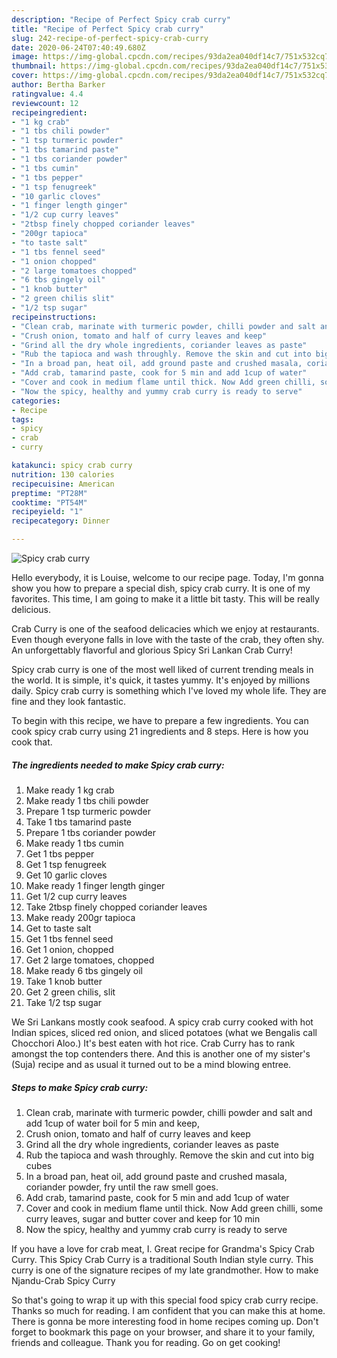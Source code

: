 ```yaml
---
description: "Recipe of Perfect Spicy crab curry"
title: "Recipe of Perfect Spicy crab curry"
slug: 242-recipe-of-perfect-spicy-crab-curry
date: 2020-06-24T07:40:49.680Z
image: https://img-global.cpcdn.com/recipes/93da2ea040df14c7/751x532cq70/spicy-crab-curry-recipe-main-photo.jpg
thumbnail: https://img-global.cpcdn.com/recipes/93da2ea040df14c7/751x532cq70/spicy-crab-curry-recipe-main-photo.jpg
cover: https://img-global.cpcdn.com/recipes/93da2ea040df14c7/751x532cq70/spicy-crab-curry-recipe-main-photo.jpg
author: Bertha Barker
ratingvalue: 4.4
reviewcount: 12
recipeingredient:
- "1 kg crab"
- "1 tbs chili powder"
- "1 tsp turmeric powder"
- "1 tbs tamarind paste"
- "1 tbs coriander powder"
- "1 tbs cumin"
- "1 tbs pepper"
- "1 tsp fenugreek"
- "10 garlic cloves"
- "1 finger length ginger"
- "1/2 cup curry leaves"
- "2tbsp finely chopped coriander leaves"
- "200gr tapioca"
- "to taste salt"
- "1 tbs fennel seed"
- "1 onion chopped"
- "2 large tomatoes chopped"
- "6 tbs gingely oil"
- "1 knob butter"
- "2 green chilis slit"
- "1/2 tsp sugar"
recipeinstructions:
- "Clean crab, marinate with turmeric powder, chilli powder and salt and add 1cup of water boil for 5 min and keep,"
- "Crush onion, tomato and half of curry leaves and keep"
- "Grind all the dry whole ingredients, coriander leaves as paste"
- "Rub the tapioca and wash throughly. Remove the skin and cut into big cubes"
- "In a broad pan, heat oil, add ground paste and crushed masala, coriander powder, fry until the raw smell goes."
- "Add crab, tamarind paste, cook for 5 min and add 1cup of water"
- "Cover and cook in medium flame until thick. Now Add green chilli, some curry leaves, sugar and butter cover and keep for 10 min"
- "Now the spicy, healthy and yummy crab curry is ready to serve"
categories:
- Recipe
tags:
- spicy
- crab
- curry

katakunci: spicy crab curry 
nutrition: 130 calories
recipecuisine: American
preptime: "PT28M"
cooktime: "PT54M"
recipeyield: "1"
recipecategory: Dinner

---
```



![Spicy crab curry](https://img-global.cpcdn.com/recipes/93da2ea040df14c7/751x532cq70/spicy-crab-curry-recipe-main-photo.jpg)

Hello everybody, it is Louise, welcome to our recipe page. Today, I'm gonna show you how to prepare a special dish, spicy crab curry. It is one of my favorites. This time, I am going to make it a little bit tasty. This will be really delicious.

Crab Curry is one of the seafood delicacies which we enjoy at restaurants. Even though everyone falls in love with the taste of the crab, they often shy. An unforgettably flavorful and glorious Spicy Sri Lankan Crab Curry!

Spicy crab curry is one of the most well liked of current trending meals in the world. It is simple, it's quick, it tastes yummy. It's enjoyed by millions daily. Spicy crab curry is something which I've loved my whole life. They are fine and they look fantastic.


To begin with this recipe, we have to prepare a few ingredients. You can cook spicy crab curry using 21 ingredients and 8 steps. Here is how you cook that.

<!--inarticleads1-->

##### The ingredients needed to make Spicy crab curry:

1. Make ready 1 kg crab
1. Make ready 1 tbs chili powder
1. Prepare 1 tsp turmeric powder
1. Take 1 tbs tamarind paste
1. Prepare 1 tbs coriander powder
1. Make ready 1 tbs cumin
1. Get 1 tbs pepper
1. Get 1 tsp fenugreek
1. Get 10 garlic cloves
1. Make ready 1 finger length ginger
1. Get 1/2 cup curry leaves
1. Take 2tbsp finely chopped coriander leaves
1. Make ready 200gr tapioca
1. Get to taste salt
1. Get 1 tbs fennel seed
1. Get 1 onion, chopped
1. Get 2 large tomatoes, chopped
1. Make ready 6 tbs gingely oil
1. Take 1 knob butter
1. Get 2 green chilis, slit
1. Take 1/2 tsp sugar


We Sri Lankans mostly cook seafood. A spicy crab curry cooked with hot Indian spices, sliced red onion, and sliced potatoes (what we Bengalis call Chocchori Aloo.) It&#39;s best eaten with hot rice. Crab Curry has to rank amongst the top contenders there. And this is another one of my sister&#39;s (Suja) recipe and as usual it turned out to be a mind blowing entree. 

<!--inarticleads2-->

##### Steps to make Spicy crab curry:

1. Clean crab, marinate with turmeric powder, chilli powder and salt and add 1cup of water boil for 5 min and keep,
1. Crush onion, tomato and half of curry leaves and keep
1. Grind all the dry whole ingredients, coriander leaves as paste
1. Rub the tapioca and wash throughly. Remove the skin and cut into big cubes
1. In a broad pan, heat oil, add ground paste and crushed masala, coriander powder, fry until the raw smell goes.
1. Add crab, tamarind paste, cook for 5 min and add 1cup of water
1. Cover and cook in medium flame until thick. Now Add green chilli, some curry leaves, sugar and butter cover and keep for 10 min
1. Now the spicy, healthy and yummy crab curry is ready to serve


If you have a love for crab meat, I. Great recipe for Grandma&#39;s Spicy Crab Curry. This Spicy Crab Curry is a traditional South Indian style curry. This curry is one of the signature recipes of my late grandmother. How to make Njandu-Crab Spicy Curry 

So that's going to wrap it up with this special food spicy crab curry recipe. Thanks so much for reading. I am confident that you can make this at home. There is gonna be more interesting food in home recipes coming up. Don't forget to bookmark this page on your browser, and share it to your family, friends and colleague. Thank you for reading. Go on get cooking!
